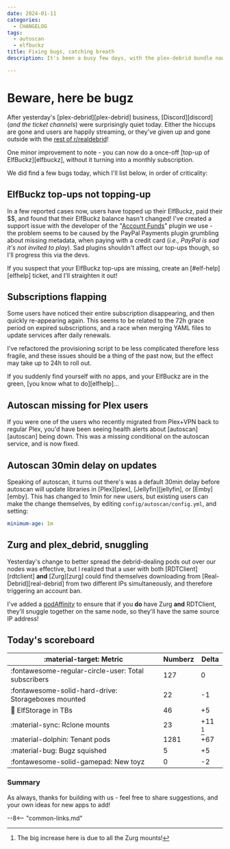 ```yaml
---
date: 2024-01-11
categories:
  - CHANGELOG
tags:
  - autoscan
  - elfbuckz
title: Fixing bugs, catching breath
description: It's been a busy few days, with the plex-debrid bundle now available! No new toyz today, but we did find some bugz to fix...

---
```

# Beware, here be bugz

After yesterday's [plex-debrid][plex-debrid] business, [Discord][discord] (*and the ticket channels*) were surprisingly quiet today. Either the hiccups are gone and users are happily streaming, or they've given up and gone outside with the [rest of r/realdebrid](https://www.reddit.com/r/RealDebrid/comments/193ogzd/is_rd_down/)!

One minor improvement to note - you can now do a once-off [top-up of ElfBuckz][elfbuckz], without it turning into a monthly subscription.

We did find a few bugs today, which I'll list below, in order of criticality:

<!-- more -->

## ElfBuckz top-ups not topping-up

In a few reported cases now, users have topped up their ElfBuckz, paid their $$, and found that their ElfBuckz balance hasn't changed! I've created a support issue with the developer of the "[Account Funds](https://woocommerce.com/document/account-funds/)" plugin we use - the problem seems to be caused by the PayPal Payments plugin grumbling about missing metadata, when paying with a credit card (*i.e., PayPal is sad it's not invited to play*). Sad plugins shouldn't affect our top-ups though, so I'll progress this via the devs.

If you suspect that your ElfBuckz top-ups are missing, create an [#elf-help][elfhelp] ticket, and I'll straighten it out!

## Subscriptions flapping

Some users have noticed their entire subscription disappearing, and then quickly re-appearing again. This seems to be related to the 72h grace period on expired subscriptions, and a race when merging YAML files to update services after daily renewals.

I've refactored the provisioning script to be less complicated therefore less fragile, and these issues should be a thing of the past now, but the effect may take up to 24h to roll out. 

If you suddenly find yourself with no apps, and your ElfBuckz are in the green, [you know what to do][elfhelp]...

## Autoscan missing for Plex users

If you were one of the users who recently migrated from Plex+VPN back to regular Plex, you'd have been seeing health alerts about [autoscan][autoscan] being down. This was a missing conditional on the autoscan service, and is now fixed.

## Autoscan 30min delay on updates

Speaking of autoscan, it turns out there's was a default 30min delay before autoscan will update libraries in [Plex][plex], [Jellyfin][jellyfin], or [Emby][emby]. This has changed to 1min for new users, but existing users can make the change themselves, by editing `config/autoscan/config.yml`, and setting:

```yaml
minimum-age: 1m
```

## Zurg and plex_debrid, snuggling

Yesterday's change to better spread the debrid-dealing pods out over our nodes was effective, but I realized that a user with both [RDTClient][rdtclient] **and** [Zurg][zurg] could find themselves downloading from [Real-Debrid][real-debrid] from two different IPs simultaneously, and therefore triggering an account ban.

I've added a [podAffinity](https://github.com/geek-cookbook/elf-charts/blob/98918e0f05fb35e59ccbb608661097795a0d0000/charts/other/myprecious/values.yaml#L8058) to ensure that if you **do** have Zurg **and** RDTClient, they'll snuggle together on the same node, so they'll have the same source IP address!

## Today's scoreboard

:material-target: Metric | Numberz | Delta
---------|----------|----------
:fontawesome-regular-circle-user: Total subscribers | 127 | 0
:fontawesome-solid-hard-drive: Storageboxes mounted | 22 | -1
:floppy_disk: ElfStorage in TBs | 46 | +5
:material-sync: Rclone mounts | 23 | +11 [^1]
:material-dolphin: Tenant pods | 1281 | +67
:material-bug: Bugz squished | 5 | +5
:fontawesome-solid-gamepad: New toyz | 0 | -2

### Summary

As always, thanks for building with us - feel free to share suggestions, and your own ideas for new apps to add!

--8<-- "common-links.md"

[^1]: The big increase here is due to all the Zurg mounts!
